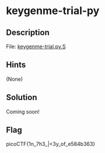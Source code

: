 # keygenme-trial-py

## Description

File: [keygenme-trial.py.S](https://mercury.picoctf.net/static/9cc50abd5b012891d5a1132e05f15a07/keygenme-trial.py)

## Hints

(None)

## Solution

Coming soon!

## Flag

picoCTF{1n_7h3_|<3y_of_e584b363}
